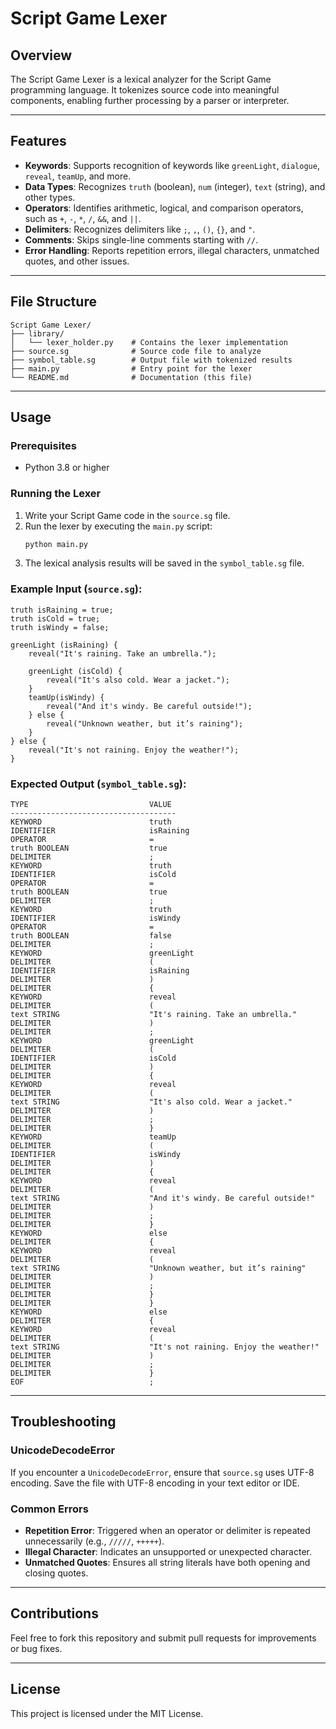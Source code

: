 # Script Game Lexer

## Overview
The Script Game Lexer is a lexical analyzer for the Script Game programming language. It tokenizes source code into meaningful components, enabling further processing by a parser or interpreter.

---

## Features
- **Keywords**: Supports recognition of keywords like `greenLight`, `dialogue`, `reveal`, `teamUp`, and more.
- **Data Types**: Recognizes `truth` (boolean), `num` (integer), `text` (string), and other types.
- **Operators**: Identifies arithmetic, logical, and comparison operators, such as `+`, `-`, `*`, `/`, `&&`, and `||`.
- **Delimiters**: Recognizes delimiters like `;`, `,`, `()`, `{}`, and `"`.
- **Comments**: Skips single-line comments starting with `//`.
- **Error Handling**: Reports repetition errors, illegal characters, unmatched quotes, and other issues.

---

## File Structure
```
Script Game Lexer/
├── library/
│   └── lexer_holder.py    # Contains the lexer implementation
├── source.sg              # Source code file to analyze
├── symbol_table.sg        # Output file with tokenized results
├── main.py                # Entry point for the lexer
└── README.md              # Documentation (this file)
```

---

## Usage

### Prerequisites
- Python 3.8 or higher

### Running the Lexer
1. Write your Script Game code in the `source.sg` file.
2. Run the lexer by executing the `main.py` script:
   ```bash
   python main.py
   ```
3. The lexical analysis results will be saved in the `symbol_table.sg` file.

### Example Input (`source.sg`):
```plaintext
truth isRaining = true;
truth isCold = true;
truth isWindy = false;

greenLight (isRaining) {
    reveal("It's raining. Take an umbrella.");

    greenLight (isCold) {
        reveal("It's also cold. Wear a jacket.");
    }
    teamUp(isWindy) {
        reveal("And it's windy. Be careful outside!");
    } else {
        reveal("Unknown weather, but it’s raining");
    }
} else {
    reveal("It's not raining. Enjoy the weather!");
}
```

### Expected Output (`symbol_table.sg`):
```plaintext
TYPE                           VALUE
-------------------------------------
KEYWORD                        truth
IDENTIFIER                     isRaining
OPERATOR                       =
truth BOOLEAN                  true
DELIMITER                      ;
KEYWORD                        truth
IDENTIFIER                     isCold
OPERATOR                       =
truth BOOLEAN                  true
DELIMITER                      ;
KEYWORD                        truth
IDENTIFIER                     isWindy
OPERATOR                       =
truth BOOLEAN                  false
DELIMITER                      ;
KEYWORD                        greenLight
DELIMITER                      (
IDENTIFIER                     isRaining
DELIMITER                      )
DELIMITER                      {
KEYWORD                        reveal
DELIMITER                      (
text STRING                    "It's raining. Take an umbrella."
DELIMITER                      )
DELIMITER                      ;
KEYWORD                        greenLight
DELIMITER                      (
IDENTIFIER                     isCold
DELIMITER                      )
DELIMITER                      {
KEYWORD                        reveal
DELIMITER                      (
text STRING                    "It's also cold. Wear a jacket."
DELIMITER                      )
DELIMITER                      ;
DELIMITER                      }
KEYWORD                        teamUp
DELIMITER                      (
IDENTIFIER                     isWindy
DELIMITER                      )
DELIMITER                      {
KEYWORD                        reveal
DELIMITER                      (
text STRING                    "And it's windy. Be careful outside!"
DELIMITER                      )
DELIMITER                      ;
DELIMITER                      }
KEYWORD                        else
DELIMITER                      {
KEYWORD                        reveal
DELIMITER                      (
text STRING                    "Unknown weather, but it’s raining"
DELIMITER                      )
DELIMITER                      ;
DELIMITER                      }
DELIMITER                      }
KEYWORD                        else
DELIMITER                      {
KEYWORD                        reveal
DELIMITER                      (
text STRING                    "It's not raining. Enjoy the weather!"
DELIMITER                      )
DELIMITER                      ;
DELIMITER                      }
EOF                            ;
```

---

## Troubleshooting
### UnicodeDecodeError
If you encounter a `UnicodeDecodeError`, ensure that `source.sg` uses UTF-8 encoding. Save the file with UTF-8 encoding in your text editor or IDE.

### Common Errors
- **Repetition Error**: Triggered when an operator or delimiter is repeated unnecessarily (e.g., `/////`, `+++++`).
- **Illegal Character**: Indicates an unsupported or unexpected character.
- **Unmatched Quotes**: Ensures all string literals have both opening and closing quotes.

---

## Contributions
Feel free to fork this repository and submit pull requests for improvements or bug fixes.

---

## License
This project is licensed under the MIT License.


